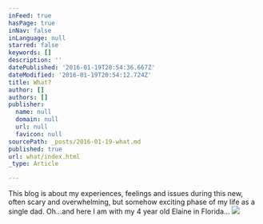 ```yaml
---
inFeed: true
hasPage: true
inNav: false
inLanguage: null
starred: false
keywords: []
description: ''
datePublished: '2016-01-19T20:54:36.667Z'
dateModified: '2016-01-19T20:54:12.724Z'
title: What?
author: []
authors: []
publisher:
  name: null
  domain: null
  url: null
  favicon: null
sourcePath: _posts/2016-01-19-what.md
published: true
url: what/index.html
_type: Article

---
```

This blog is about my experiences, feelings and issues during this new, often scary and overwhelming, but somehow exciting phase of my life as a single dad. Oh...and here I am with my 4 year old Elaine in Florida...
![](https://the-grid-user-content.s3-us-west-2.amazonaws.com/e96c69f7-f982-47da-9b30-6208968bfb50.jpg)
